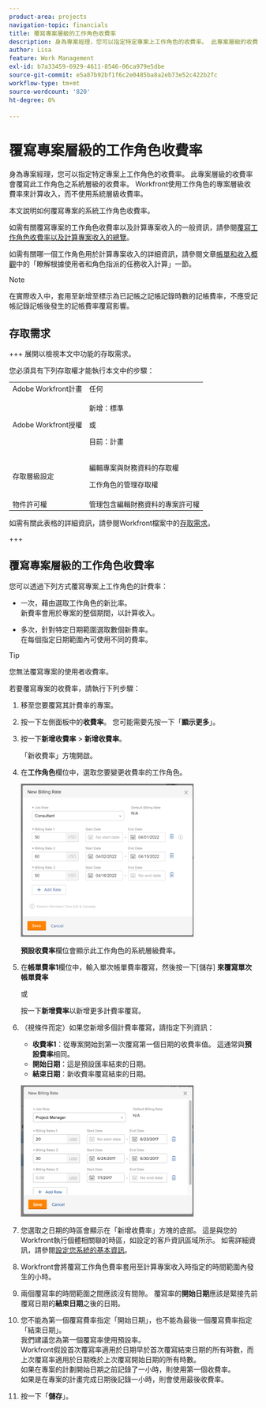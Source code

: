 ```yaml
---
product-area: projects
navigation-topic: financials
title: 覆寫專案層級的工作角色收費率
description: 身為專案經理，您可以指定特定專案上工作角色的收費率。 此專案層級的收費率會覆寫此工作角色之系統層級的收費率。 Workfront使用工作角色的專案層級收費率來計算收入，而不使用系統層級收費率。
author: Lisa
feature: Work Management
exl-id: b7a33459-6929-4611-8546-06ca979e5dbe
source-git-commit: e5a87b92bf1f6c2e0485ba8a2eb73e52c422b2fc
workflow-type: tm+mt
source-wordcount: '820'
ht-degree: 0%

---
```


# 覆寫專案層級的工作角色收費率

身為專案經理，您可以指定特定專案上工作角色的收費率。 此專案層級的收費率會覆寫此工作角色之系統層級的收費率。 Workfront使用工作角色的專案層級收費率來計算收入，而不使用系統層級收費率。

本文說明如何覆寫專案的系統工作角色收費率。

如需有關覆寫專案的工作角色收費率以及計算專案收入的一般資訊，請參閱[覆寫工作角色收費率以及計算專案收入的總覽](../../../manage-work/projects/project-finances/override-role-billing-rates-and-calculate-project-revenue.md)。

如需有關哪一個工作角色用於計算專案收入的詳細資訊，請參閱文章[帳單和收入概觀](../../../manage-work/projects/project-finances/billing-and-revenue-overview.md)中的「瞭解根據使用者和角色指派的任務收入計算」一節。

>[!NOTE]
>
>在實際收入中，套用至新增至標示為已記帳之記帳記錄時數的記帳費率，不應受記帳記錄記帳後發生的記帳費率覆寫影響。

## 存取需求

+++ 展開以檢視本文中功能的存取需求。

您必須具有下列存取權才能執行本文中的步驟：

<table style="table-layout:auto"> 
 <col> 
 <col> 
 <tbody> 
  <tr> 
   <td role="rowheader">Adobe Workfront計畫</td> 
   <td>任何</td> 
  </tr> 
  <tr> 
   <td role="rowheader">Adobe Workfront授權</td> 
   <td>
   <p>新增：標準</p>
   <p>或</p>
   <p>目前：計畫</p></td> 
  </tr> 
  <tr> 
   <td role="rowheader">存取層級設定</td> 
   <td> <p>編輯專案與財務資料的存取權</p> <p>工作角色的管理存取權</p></td> 
  </tr> 
  <tr> 
   <td role="rowheader">物件許可權</td> 
   <td>管理包含編輯財務資料的專案許可權 </td> 
  </tr> 
 </tbody> 
</table>

如需有關此表格的詳細資訊，請參閱Workfront檔案中的[存取需求](/help/quicksilver/administration-and-setup/add-users/access-levels-and-object-permissions/access-level-requirements-in-documentation.md)。

+++

## 覆寫專案層級的工作角色收費率

您可以透過下列方式覆寫專案上工作角色的計費率：

* 一次，藉由選取工作角色的新比率。\
  新費率會用於專案的整個期間，以計算收入。

* 多次，針對特定日期範圍選取數個新費率。\
  在每個指定日期範圍內可使用不同的費率。

>[!TIP]
>
>您無法覆寫專案的使用者收費率。

若要覆寫專案的收費率，請執行下列步驟：

1. 移至您要覆寫其計費率的專案。
1. 按一下左側面板中的&#x200B;**收費率**。 您可能需要先按一下「**顯示更多**」。
1. 按一下&#x200B;**新增收費率** > **新增收費率**。

   「新收費率」方塊開啟。

1. 在&#x200B;**工作角色**&#x200B;欄位中，選取您要變更收費率的工作角色。

   ![](assets/override-billing-rate-on-project-nwe-350x310.png)

   **預設收費率**&#x200B;欄位會顯示此工作角色的系統層級費率。

1. 在&#x200B;**帳單費率1**&#x200B;欄位中，輸入單次帳單費率覆寫，然後按一下[儲存] **來覆寫單次帳單費率**

   或

   按一下&#x200B;**新增費率**&#x200B;以新增更多計費率覆寫。

1. （視條件而定）如果您新增多個計費率覆寫，請指定下列資訊：

   * **收費率1**：從專案開始到第一次覆寫第一個日期的收費率值。 這通常與&#x200B;**預設費率**&#x200B;相同。
   * **開始日期**：這是預設匯率結束的日期。
   * **結束日期**：新收費率覆寫結束的日期。

   ![new_billing_rate_with_adjustment_dates.png](assets/new-billing-rate-with-adjustment-dates-350x266.png)

1. 您選取之日期的時區會顯示在「新增收費率」方塊的底部。 這是與您的Workfront執行個體相關聯的時區，如設定的客戶資訊區域所示。 如需詳細資訊，請參閱[設定您系統的基本資訊](../../../administration-and-setup/get-started-wf-administration/configure-basic-info.md)。
1. Workfront會將覆寫工作角色費率套用至計算專案收入時指定的時間範圍內發生的小時。
1. 兩個覆寫率的時間範圍之間應該沒有間隙。 覆寫率的&#x200B;**開始日期**&#x200B;應該是緊接先前覆寫日期的&#x200B;**結束日期**&#x200B;之後的日期。

1. 您不能為第一個覆寫費率指定「開始日期」，也不能為最後一個覆寫費率指定「結束日期」。\
   我們建議您為第一個覆寫率使用預設率。\
   Workfront假設首次覆寫率適用於日期早於首次覆寫結束日期的所有時數，而上次覆寫率適用於日期晚於上次覆寫開始日期的所有時數。\
   如果在專案的計劃開始日期之前記錄了一小時，則使用第一個收費率。\
   如果是在專案的計畫完成日期後記錄一小時，則會使用最後收費率。

1. 按一下「**儲存**」。

